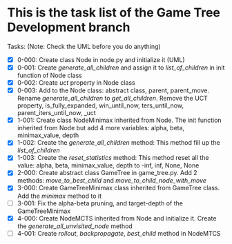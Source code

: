 # This is the task list of the Game Tree Development branch

Tasks: (Note: Check the UML before you do anything)

- [x] 0-000: Create class Node in node.py and initialize it (UML)
- [x] 0-001: Create *generate_all_children* and assign it to *list_of_children* in init function of Node class
- [x] 0-002: Create *uct* property in Node class
- [x] 0-003: Add to the Node class: abstract class, parent, parent_move. Rename *generate_all_children* to *get_all_children*. Remove the UCT property, is_fully_expanded, win_until_now, ters_until_now, parent_iters_until_now, _uct
- [x] 1-001: Create class NodeMinimax inherited from Node. The init function inherited from Node but add 4 more variables: alpha, beta, minimax_value, depth
- [x] 1-002: Create the *generate_all_children* method: This method fill up the *list_of_children*
- [x] 1-003: Create the *reset_statistics* method: This method reset all the value: alpha, beta, minimax_value, depth to -inf, inf, None, None
- [x] 2-000: Create abstract class GameTree in game_tree.py. Add 2 methods: *move_to_best_child* and *move_to_child_node_with_move*
- [x] 3-000: Create GameTreeMinimax class inherited from GameTree class. Add the *minimax* method to it
- [ ] 3-001: Fix the alpha-beta pruning, and target-depth of the GameTreeMinimax
- [x] 4-000: Create NodeMCTS inherited from Node and initialize it. Create the *generate_all_unvisited_node* method
- [ ] 4-001: Create *rollout*, *backpropagate*, *best_child* method in NodeMTCS
